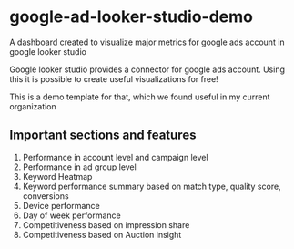# google-ad-looker-studio-demo
A dashboard created to visualize major metrics for google ads account in google looker studio

Google looker studio provides a connector for google ads account.
Using this it is possible to create useful visualizations for free!

This is a demo template for that, which we found useful in my current organization

Important sections and features
------------------
1. Performance in account level and campaign level
2. Performance in ad group level
3. Keyword Heatmap
4. Keyword performance summary based on match type, quality score, conversions
5. Device performance
6. Day of week performance
7. Competitiveness based on impression share
8. Competitiveness based on Auction insight
